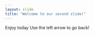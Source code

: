 ```yaml
---
layout: slide
title: "Welcome to our second slide!"
---
```

Enjoy today
Use the left arrow to go back!
